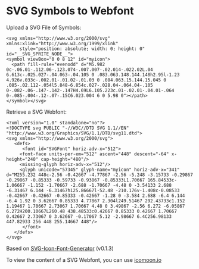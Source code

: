 # SVG Symbols to Webfont

 Upload a SVG File of Symbols: 

    <svg xmlns="http://www.w3.org/2000/svg" xmlns:xlink="http://www.w3.org/1999/xlink"
         style="position: absolute; width: 0; height: 0" id="__SVG_SPRITE_NODE__">
    <symbol viewBox="0 0 8 12" id="myicon">
      <path fill-rule="evenodd" d="M5.982 0c-.06.01-.112.06-.123.074-.007.007-.02.014-.022.02L.04 6.613c-.025.027-.04.063-.04.105 0 .083.063.148.144.148h2.95l-1.23 4.926v.033c-.002.01-.01.02-.01.03 0 .084.063.15.144.15.045 0 .085-.02.112-.054l5.848-6.854c.027-.028.04-.064.04-.105 0-.082-.06-.147-.142-.147H4.69L6.105.223c.01-.02.01-.04.01-.064 0-.085-.004-.12-.07-.15C6.023.004 6 0 5.98 0"></path>
    </symbol></svg>

 Retrieve a SVG Webfont: 

    <?xml version="1.0" standalone="no"?>
    <!DOCTYPE svg PUBLIC "-//W3C//DTD SVG 1.1//EN" "http://www.w3.org/Graphics/SVG/1.1/DTD/svg11.dtd">
    <svg xmlns="http://www.w3.org/2000/svg">
       <defs>
          <font id="SVGFont" horiz-adv-x="512">
         <font-face units-per-em="512" ascent="448" descent="-64" x-height="240" cap-height="480"/>
         <missing-glyph horiz-adv-x="512"/>
         <glyph unicode="57345" glyph-name="myicon" horiz-adv-x="341" d="M255.232 448c-2.56 -0.42667 -4.77867 -2.56 -5.248 -3.15733 -0.29867 -0.29867 -0.85333 -0.59733 -0.93867 -0.85333L1.70667 165.84533c-1.06667 -1.152 -1.70667 -2.688 -1.70667 -4.48 0 -3.54133 2.688 -6.31467 6.144 -6.31467h125.86667l-52.48 -210.176v-1.408c-0.08533 -0.42667 -0.42667 -0.85333 -0.42667 -1.28 0 -3.584 2.688 -6.4 6.144 -6.4 1.92 0 3.62667 0.85333 4.77867 2.304l249.51467 292.43733c1.152 1.19467 1.70667 2.73067 1.70667 4.48 0 3.49867 -2.56 6.272 -6.05867 6.272H200.10667L260.48 438.48533c0.42667 0.85333 0.42667 1.70667 0.42667 2.73067 0 3.62667 -0.17067 5.12 -2.98667 6.4C256.98133 447.82933 256 448 255.14667 448"/>
          </font>
       </defs>
    </svg>

Based on [SVG-Icon-Font-Generator](https://github.com/madeyourday/SVG-Icon-Font-Generator) (v0.1.3)

To view the content of a SVG Webfont, you can use [icomoon.io](https://icomoon.io/app)
